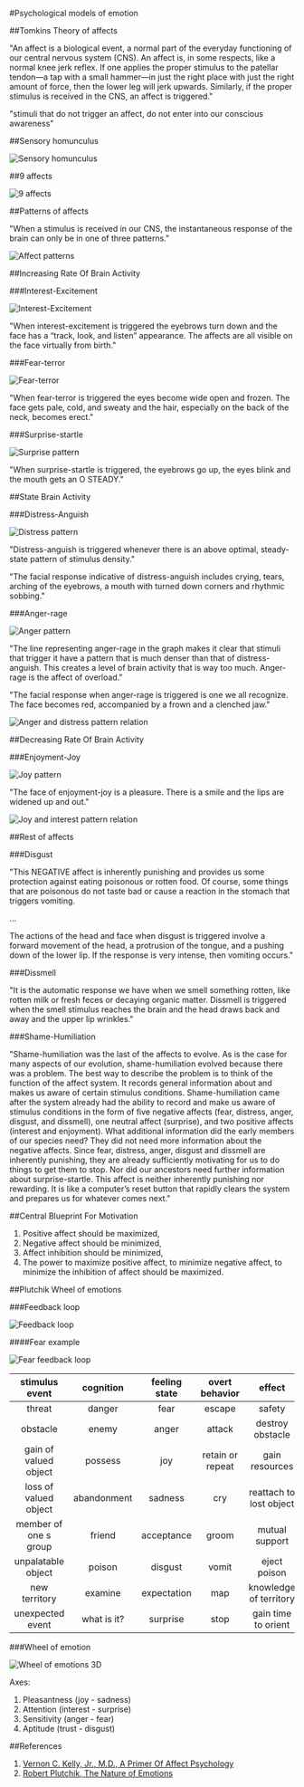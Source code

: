 #Psychological models of emotion

##Tomkins Theory of affects

"An affect is a biological event, a normal part of the everyday functioning of our central nervous system (CNS). An affect is, in some respects, like a normal knee jerk reflex. If one applies the proper stimulus to the patellar tendon—a tap with a small hammer—in just the right place with just the right amount of force, then the lower leg will jerk upwards. Similarly, if the proper stimulus is received in the CNS, an affect is triggered."

"stimuli that do not trigger an affect, do not enter into our conscious awareness"

##Sensory homunculus

![Sensory homunculus](http://www.harmonicresolution.com/homunculus1.jpeg)

##9 affects

![9 affects](figure2_tomkins_affects.png)

##Patterns of affects

"When a stimulus is received in our CNS, the instantaneous response of the brain can only be in one of three patterns."

![Affect patterns](figure3_affect_patterns.png)

##Increasing Rate Of Brain Activity

###Interest-Excitement

![Interest-Excitement](figure4_interest.png)

"When interest-excitement is triggered the eyebrows turn down and the face has a “track, look, and listen” appearance. The affects are all visible on the face virtually from birth."

###Fear-terror

![Fear-terror](figure5_fear.png)

"When fear-terror is triggered the eyes become wide open and frozen. The face gets pale, cold, and sweaty and the hair, especially on the back of the neck, becomes erect."

###Surprise-startle

![Surprise pattern](figure6_surprise.png)

"When surprise-startle is triggered, the eyebrows go up, the eyes blink and the mouth gets an O STEADY."

##State Brain Activity

###Distress-Anguish

![Distress pattern](figure7_distress.png)

"Distress-anguish is triggered whenever there is an above optimal, steady-state pattern of stimulus density."

"The facial response indicative of distress-anguish includes crying, tears, arching of the eyebrows, a mouth with turned down corners and rhythmic sobbing."

###Anger-rage

![Anger pattern](figure8_anger.png)

"The line representing anger-rage in the graph makes it clear that stimuli that trigger it have a pattern that is much denser than that of distress-anguish. This creates a level of brain activity that is way too much. Anger-rage is the affect of overload."

"The facial response when anger-rage is triggered is one we all recognize. The face becomes red, accompanied by a frown and a clenched jaw."

![Anger and distress pattern relation](figure9_anger_distress.png)

##Decreasing Rate Of Brain Activity

###Enjoyment-Joy

![Joy pattern](figure10_joy.png)

"The face of enjoyment-joy is a pleasure. There is a smile and the lips are widened up and out."

![Joy and interest pattern relation](figure11_interest_joy.png)

##Rest of affects

###Disgust



"This NEGATIVE affect is inherently punishing and provides us some protection against eating poisonous or rotten food. Of course, some things that are poisonous do not taste bad or cause a reaction in the stomach that triggers vomiting.

...

The actions of the head and face when disgust is triggered involve a forward movement of the head, a protrusion of the tongue, and a pushing down of the lower lip. If the response is very intense, then vomiting occurs."

###Dissmell

"It is the automatic response we have when we smell something rotten, like rotten milk or fresh feces or decaying organic matter. Dissmell is triggered when the smell stimulus reaches the brain and the head draws back and away and the upper lip wrinkles."

###Shame-Humiliation

"Shame-humiliation was the last of the affects to evolve. As is the case for many aspects of our evolution, shame-humiliation evolved because there was a problem. The best way to describe the problem is to think of the function of the affect system. It records general information about and makes us aware of certain stimulus conditions. Shame-humiliation came after the system already had the ability to record and make us aware of stimulus conditions in the form of five negative affects (fear, distress, anger, disgust, and dissmell), one neutral affect (surprise), and two positive affects (interest and enjoyment). What additional information did the early members of our species need? They did not need more information about the negative affects. Since fear, distress, anger, disgust and dissmell are inherently punishing, they are already sufficiently motivating for us to do things to get them to stop. Nor did our ancestors need further information about surprise-startle. This affect is neither inherently punishing nor rewarding. It is like a computer’s reset button that rapidly clears the system and prepares us for whatever comes next."

##Central Blueprint For Motivation

1. Positive affect should be maximized,
1. Negative affect should be minimized,
1. Affect inhibition should be minimized,
1. The power to maximize positive affect, to minimize negative affect, to minimize the inhibition of affect should be maximized.

##Plutchik Wheel of emotions

###Feedback loop

![Feedback loop](figure12_plutchik_emotional_feedback_loop.png)

####Fear example

![Fear feedback loop](figure13_plutchik_emotional_feedback_loop_fear.png)

|stimulus event        |cognition  |feeling state|overt behavior   |effect                 |
|:--------------------:|:---------:|:-----------:|:---------------:|:---------------------:|
|threat                |danger     |fear         |escape           |safety                 |
|obstacle              |enemy      |anger        |attack           |destroy obstacle       |
|gain of valued object |possess    |joy          |retain or repeat |gain resources         |
|loss of valued object |abandonment|sadness      |cry              |reattach to lost object|
|member of one s group |friend     |acceptance   |groom            |mutual support         |
|unpalatable object    |poison     |disgust      |vomit            |eject poison           |
|new territory         |examine    |expectation  |map              |knowledge of territory |
|unexpected event      |what is it?|surprise     |stop             |gain time to orient    |

###Wheel of emotion

![Wheel of emotions 3D](http://dragonscanbebeaten.files.wordpress.com/2010/06/plutchiks-wheel-of-emotions.gif)

Axes:

1. Pleasantness (joy - sadness)
1. Attention (interest - surprise)
1. Sensitivity (anger - fear)
1. Aptitude (trust - disgust)

##References

1. [Vernon C. Kelly, Jr., M.D., A Primer Of Affect Psychology](http://www.tomkins.org/uploads/Primer_of_Affect_Psychology.pdf)
1. [Robert Plutchik, The Nature of Emotions](http://www.americanscientist.org/my_amsci/restricted.aspx?act=pdf&id=2762150868143)
